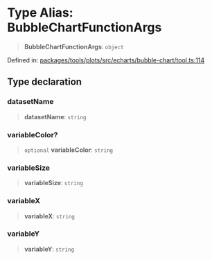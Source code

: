 # Type Alias: BubbleChartFunctionArgs

> **BubbleChartFunctionArgs**: `object`

Defined in: [packages/tools/plots/src/echarts/bubble-chart/tool.ts:114](https://github.com/GeoDaCenter/openassistant/blob/37d127dc7a76d6b5cf9de906c055e4c904e3dfed/packages/tools/plots/src/echarts/bubble-chart/tool.ts#L114)

## Type declaration

### datasetName

> **datasetName**: `string`

### variableColor?

> `optional` **variableColor**: `string`

### variableSize

> **variableSize**: `string`

### variableX

> **variableX**: `string`

### variableY

> **variableY**: `string`
